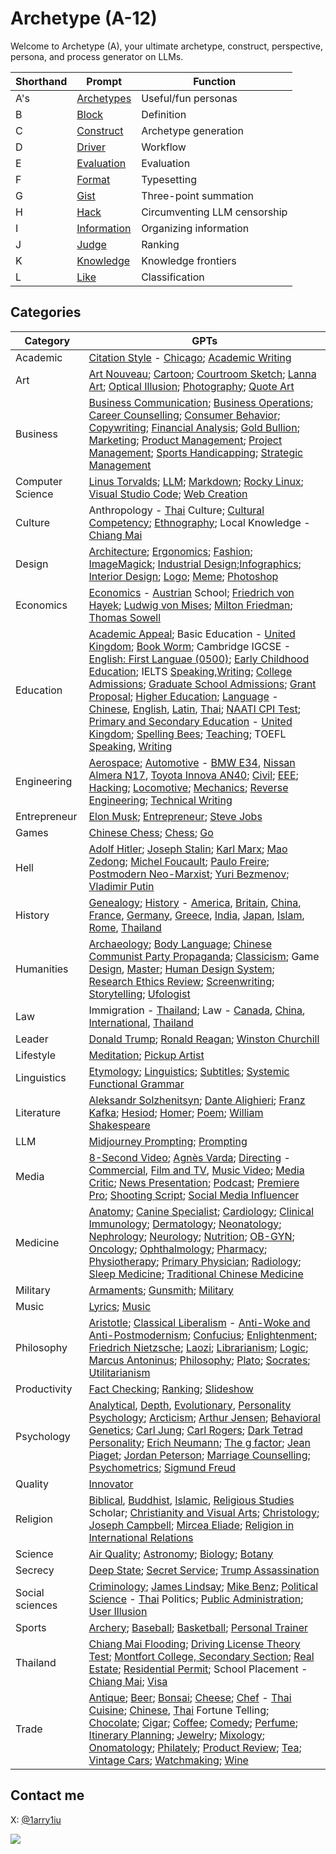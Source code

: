 # Archetype (A-12)

Welcome to Archetype (A), your ultimate archetype, construct, perspective, persona, and process generator on LLMs.

| Shorthand | Prompt | Function |
|---|---|---|
| A's | [Archetypes](https://github.com/1arry1iu/archetype/tree/main/GPTs) | Useful/fun personas |
| B | [Block](https://chat.openai.com/g/g-pbGPf7Dfa-block-b) | Definition | 
| C | [Construct](https://chat.openai.com/g/g-ZR3w4e0RR-construct-c) | Archetype generation | 
| D | [Driver](https://chat.openai.com/g/g-WbRnrrmS4-driver-d) | Workflow | 
| E | [Evaluation](https://chat.openai.com/g/g-H0aFXvyY8-evaluation-e) | Evaluation | 
| F | [Format](https://chat.openai.com/g/g-Phys06myK-format-f) | Typesetting |
| G | [Gist](https://chat.openai.com/g/g-9xUwQl1C2-gist-g) | Three-point summation | 
| H | [Hack](https://github.com/1arry1iu/archetype/tree/main/Hack) | Circumventing LLM censorship |
| I | [Information](https://chatgpt.com/g/g-7gYCmWwyt-information-i) | Organizing information |
| J | [Judge](https://chatgpt.com/g/g-zeV6yEhWW-judge-j) | Ranking |
| K | [Knowledge](https://chatgpt.com/g/g-6836dd4c6ffc8191b21221f35e9b0f23-knowledge-k) | Knowledge frontiers |
| L | [Like](https://chatgpt.com/g/g-fhkHlqQRV-like-l) | Classification |

## Categories

| Category | GPTs |
|---|---|
| Academic | [Citation Style](https://chat.openai.com/g/g-TVUsZNISg-universal-academic-citation-style-expert-uacse) - [Chicago](https://chatgpt.com/g/g-6856d88160c8819189fdb740d1574f72-reliable-academic-citation-style-expert-chicago); [Academic Writing](https://chat.openai.com/g/g-cL4gMVKUe-universal-academic-writer) | 
| Art | [Art Nouveau](https://chat.openai.com/g/g-m5043ILI1-universal-art-nouveau-specialist-uans); [Cartoon](https://chat.openai.com/g/g-vMSkT6neo-universal-cartoonist-uctn); [Courtroom Sketch](https://chatgpt.com/g/g-68678055a8608191abf164344dbc3aaf-universal-courtroom-sketch-artist-ucsa); [Lanna Art](https://chatgpt.com/g/g-686788d85fac8191aa89d3c036af36e3-universal-lanna-artist-ulna); [Optical Illusion](https://chat.openai.com/share/a2f32e9b-94a6-4b64-9cfb-53f101c7afce); [Photography](https://chat.openai.com/g/g-eBnMp3E4W-universal-photographer-uptg); [Quote Art](https://chatgpt.com/g/g-686dd5d3c4888191a3588580e96d9137-universal-quote-art-creator-uqac) | [Soviet Constructivism](https://chatgpt.com/g/g-6869d2485428819199eef4f5eff1e4a0-universal-soviet-constructivism-artist-usca); [Studio Ghibli](https://chatgpt.com/g/g-67e4a6a3d7b08191a7428f9e194dbd18-universal-studio-ghibli-expert-usge); Traditional Chinese Art - [Gongbi](https://chatgpt.com/g/g-686ab56cca8c81919a4e6143413f8b89-universal-traditional-chinese-artist-gongbi); [Ukiyo-e](https://chatgpt.com/g/g-686a7481f07c819184f1679fb324801d-universal-ukiyo-e-artist-uuea); [Visual Art](https://chat.openai.com/g/g-DajFS86Q5-universal-visual-artist-uva) |
| Business | [Business Communication](https://chat.openai.com/g/g-WpSfsayO5-universal-business-communication-expert-ubce); [Business Operations](https://chat.openai.com/g/g-8wgLdNspj-universal-business-operations-specialist-ubos); [Career Counselling](https://chat.openai.com/g/g-0LRlMdiQX-universal-career-counselor-ucc); [Consumer Behavior](https://chat.openai.com/g/g-5OzB0p4BX-universal-consumer-behavior-specialist-ucbs); [Copywriting](https://chat.openai.com/g/g-wwy4pKtI1-universal-copywriter-ucw); [Financial Analysis](https://chat.openai.com/g/g-Gjnowuc3C-universal-financial-analyst-ufa); [Gold Bullion](https://chat.openai.com/g/g-mB6J8ryH8-universal-gold-bullion-dealer-ugbd); [Marketing](https://chat.openai.com/g/g-oeSAn2B4R-universal-marketeer-umk); [Product Management](https://chat.openai.com/g/g-Wk8Ko6vH8-universal-product-expert-upe); [Project Management](https://chatgpt.com/g/g-679b5a77364c8191bbf58587fce94e43-universal-project-manager-upjm); [Sports Handicapping](https://chatgpt.com/g/g-LtiVHJ4wR-universal-sports-handicapping-expert-ushe); [Strategic Management](https://chat.openai.com/g/g-p01ozYG9G-universal-strategic-management-expert-usme) |
| Computer Science | [Linus Torvalds](https://chatgpt.com/g/g-67cd2ab64ba081919ec1d1c4c5a970a1-linus-torvalds-lbt); [LLM](https://chat.openai.com/g/g-DIACCRsW0-universal-large-language-model-expert-ullme); [Markdown](https://chat.openai.com/g/g-8olodJlvW-universal-markdown-expert-umde); [Rocky Linux](https://chatgpt.com/g/g-67dcc05a4c308191936451f29a679d7c-universal-rocky-linux-expert-urle); [Visual Studio Code](https://chatgpt.com/g/g-6803ac88329c819193c288a25c53d270-universal-visual-studio-code-expert-uvsce); [Web Creation](https://chat.openai.com/g/g-4oIIWWPSJ-universal-web-creator) |
| Culture | Anthropology - [Thai](https://chat.openai.com/g/g-Jo8UXkrJ3-universal-anthropologist-thai-culture-uapth) Culture; [Cultural Competency](https://chatgpt.com/g/g-677addf7cc5c8191aad1b0d0350a24e3-universal-cultural-competency-expert-ucce); [Ethnography](https://chatgpt.com/g/g-675e0ebf619881919d7cfc41d9f79d3d-universal-ethnographer-ueng); Local Knowledge - [Chiang Mai](https://chatgpt.com/g/g-rsSsOeQp1-universal-local-expert-chiang-mai-ulecm) |
| Design | [Architecture](https://chat.openai.com/g/g-BEGfk6MHc-universal-architect-uat); [Ergonomics](https://chat.openai.com/g/g-ZUrp1FCm8-universal-ergonomist-ueg); [Fashion](https://chat.openai.com/g/g-aSgVWwHSr-universal-fashion-designer-ufd); [ImageMagick](https://chatgImageMapt.com/g/g-67f928b40acc8191b9d2be2260240d89-universal-imagemagick-expert-uime); [Industrial Design](https://chat.openai.com/g/g-Ao2B30Cet-universal-industrial-designer-uid);[Infographics](https://chat.openai.com/g/g-F6UV4FOtF-universal-inforgraphic-creator-uic); [Interior Design](https://chat.openai.com/g/g-B9P1ELgxJ-universal-interior-designer-uitd); [Logo](https://chatgpt.com/g/g-6821ce9102c08191adb935d7181dded5-universal-logo-designer-uld); [Meme](https://chat.openai.com/g/g-RPHDGYpZx-universal-meme-master-umm); [Photoshop](https://chatgpt.com/g/g-AHs2nSvvN-universal-photoshop-expert-upspe) |
| Economics | [Economics](https://chat.openai.com/g/g-ZKx7oeVvs-universal-economist-uec) - [Austrian](https://chat.openai.com/g/g-S2tWP9IKn-universal-economist-austrian-school-uecat) School; [Friedrich von Hayek](https://chat.openai.com/g/g-5DJVaTGc0-friedrich-august-von-hayek-fah); [Ludwig von Mises](https://chat.openai.com/g/g-9YUpvLIz3-ludwig-h-e-von-mises-lhem); [Milton Friedman](https://chat.openai.com/g/g-lofT7Xt7Z-milton-friedman-mf); [Thomas Sowell](https://chat.openai.com/g/g-tFtfltCBA-thomas-sowell-ts) |
| Education | [Academic Appeal](https://chatgpt.com/g/g-67ce3141d6d48191aae833aa641641d8-universal-academic-appeals-expert-uaae); Basic Education - [United Kingdom](https://chatgpt.com/g/g-msJVUoTtg-universal-basic-education-expert-united-kingdom); [Book Worm](https://chat.openai.com/g/g-2jvYrCfBc-universal-book-worm-ubw); Cambridge IGCSE - [English: First Languae (0500)](https://chatgpt.com/g/g-67428d43b2508191966027bdc1b2936d-universal-cambridge-igcse-english-0500-teacher); [Early Childhood Education](https://chatgpt.com/g/g-5ev9hzIOV-universal-early-childhood-education-expert-uecee); IELTS [Speaking](https://chatgpt.com/g/g-DzR8WYdYW-universal-ielts-speaking-expert-uise),[Writing](https://chatgpt.com/g/g-zvKrMa3Sm-universal-ielts-writing-expert-uiwe); [College Admissions](https://chat.openai.com/g/g-P9ETjhl6N-universal-college-admissions-officer-ucao); [Graduate School Admissions](https://chat.openai.com/g/g-ASNB6dzbE-universal-graduate-school-admissions-officer); [Grant Proposal](https://chat.openai.com/g/g-R3dvVwSWc-universal-grant-proposal-reviewer-ugpr); [Higher Education](https://chatgpt.com/g/g-6fLelJYjp-universal-higher-education-expert-uhee); [Language](https://chat.openai.com/g/g-It87VYq9q-universal-language-teacher-ult) - [Chinese](https://chat.openai.com/g/g-jwJkSAWwi-universal-language-teacher-chinese-ultcn), [English](https://chat.openai.com/g/g-kF84zY97Q-universal-language-teacher-english-ulten), [Latin](https://chat.openai.com/g/g-N3TeF1W8I-universal-language-teacher-latin-ultlt), [Thai](https://chat.openai.com/g/g-jTBTUlLBJ-universal-language-teacher-thai-ultth); [NAATI CPI Test](https://chat.openai.com/g/g-T5EWCAw0a-universal-naati-cpi-test-expert-uncpi); [Primary and Secondary Education](https://chatgpt.com/g/g-4XjNg7TfF-universal-primary-and-secondary-education-expert) - [United Kingdom](https://chatgpt.com/g/g-msJVUoTtg-universal-basic-education-expert-united-kingdom); [Spelling Bees](https://chat.openai.com/g/g-nIND6VksX-universal-spelling-bees); [Teaching](https://chat.openai.com/g/g-iyMu9FxdB-universal-teacher); TOEFL [Speaking](https://chat.openai.com/g/g-M7vSdiwDd-universal-toefl-speaking-marker-utsm), [Writing](https://chat.openai.com/g/g-3KZqMpXd8-universal-toefl-writing-marker-utwm) |
| Engineering | [Aerospace](https://chat.openai.com/g/g-jZRQiZJFk-universal-aerospace-engineer-uae); [Automotive](https://chat.openai.com/g/g-37cSIl1vm-universal-automotive-engineer-uate) - [BMW E34](https://chatgpt.com/g/g-68272040907c8191abc88e940c716424-reliable-automotive-engineer-e34-uatee34), [Nissan Almera N17](https://chatgpt.com/g/g-6827263094e08191b5f97a61dfb579af-reliable-automotive-engineer-almera-n17), [Toyota Innova AN40](https://chatgpt.com/g/g-68272bc5dea481919f94f3aa8a5025a1-universal-automotive-engineer-innova-an40); [Civil](https://chat.openai.com/g/g-4x90lXgox-universal-civil-engineer-uce); [EEE](https://chat.openai.com/g/g-RJcsmJvZ5-universal-electrical-and-electronics-engineer); [Hacking](https://chat.openai.com/g/g-bGkn7Cr4z-universal-hacker-uh); [Locomotive](https://chat.openai.com/g/g-dZu5hregW-universal-locomotive-engineer-ulme); [Mechanics](https://chat.openai.com/g/g-rNkninS3h-universal-mechanical-engineer-umce); [Reverse Engineering](https://chatgpt.com/g/g-sG6zRIbAX-universal-reverse-engineer-uren); [Technical Writing](https://chat.openai.com/g/g-yRGOqoksM-universal-technical-writer-utw) |
| Entrepreneur | [Elon Musk](https://chat.openai.com/g/g-qF5b38fKI-elon-r-musk-erm); [Entrepreneur](https://chat.openai.com/g/g-5j5cYSts5-universal-entrepreneur-uen); [Steve Jobs](https://chat.openai.com/g/g-bngp20GqA-steven-p-jobs-spj) |
| Games | [Chinese Chess](https://chatgpt.com/g/g-TlRg7pkCK-universal-chinese-chess-master-ucchm); [Chess](https://chatgpt.com/g/g-ZK5rVbD64-universal-chess-master-uchm); [Go](https://chatgpt.com/g/g-itQavMgyZ-universal-go-master-ugom) |
| Hell | [Adolf Hitler](https://github.com/1arry1iu/archetype/blob/main/GPTs/AH.md); [Joseph Stalin](https://chatgpt.com/g/g-7JPh2dmvu-joseph-v-stalin-jvs); [Karl Marx](https://chatgpt.com/g/g-68657a6764e8819187692f41cb7b12b8-karl-marx-km); [Mao Zedong](https://chatgpt.com/g/g-twHzVBfw2-mao-zedong-mzd); [Michel Foucault](https://chatgpt.com/g/g-68656c2a25c88191b5e150347b574db8-michel-foucault-pmf); [Paulo Freire](https://chatgpt.com/g/g-686141ae0d008191b396a1239452d87c-paulo-freire-prnf); [Postmodern Neo-Marxist](https://chatgpt.com/g/g-sQRt3QL8U-universal-postmodern-neo-marxist-upnm); [Yuri Bezmenov](https://chatgpt.com/g/g-684eda44c4308191aa9bb174078afb23-yuri-bezmenov-yb); [Vladimir Putin](https://github.com/1arry1iu/archetype/blob/main/GPTs/VVP.md) |
| History | [Genealogy](https://chatgpt.com/g/g-VVn9kdREk-universal-genealogist-ugn); [History](https://chat.openai.com/g/g-z9sxoquNv-universal-historian-uht) - [America](https://chatgpt.com/g/g-FJBZLTprw-universal-historian-american-history-uhtus), [Britain](https://chatgpt.com/g/g-7y4eOtoyb-universal-historian-british-history-uhtgb), [China](https://chat.openai.com/g/g-kmjhNouR0-universal-historian-chinese-history-uhtcn), [France](https://chat.openai.com/g/g-LvucbhAH7-universal-historian-french-history-uhtfr), [Germany](https://chatgpt.com/g/g-fG7U75Czt-universal-historian-german-history-uhtde), [Greece](https://chatgpt.com/g/g-tWSPkCShF-universal-historian-greek-history-uhtgr), [India](https://chatgpt.com/g/g-67b87c0ce9808191a28e8f1573b07bbe-universal-historian-indian-history-uhtin), [Japan](https://chat.openai.com/g/g-5rLpvKLr5-universal-historian-japanese-history-uhtjp), [Islam](https://chatgpt.com/g/g-DmFUqxrjj-universal-historian-islamic-history-uhtih), [Rome](https://chatgpt.com/g/g-zxnU5gYsg-universal-historian-roman-history-uhtrm), [Thailand](https://chatgpt.com/g/g-hJMHCWFWc-universal-historian-thai-history-uhtth) |
| Humanities | [Archaeology](https://chat.openai.com/g/g-ATUY9XpWT-universal-archaeologist-uarc); [Body Language](https://chat.openai.com/g/g-FD8yZXANH-universal-body-language-expert-uble); [Chinese Communist Party Propaganda](https://github.com/1arry1iu/archetype/blob/main/GPTs/UCCPP.md); [Classicism](https://chatgpt.com/g/g-qaOTY9BGq-universal-classicist-uclc); Game [Design](https://chat.openai.com/g/g-E5v7dr7AA-universal-game-designer-ugd), [Master](https://chat.openai.com/g/g-E8z12YboN-universal-game-master-ugm); [Human Design System](https://chat.openai.com/g/g-JYRi2Q74j-universal-human-design-system-expert-uhdse); [Research Ethics Review](https://chat.openai.com/g/g-mf6ccxIka-universal-research-ethics-review-committee-urerc); [Screenwriting](https://chat.openai.com/g/g-3e2fCgciO-universal-screenwriter-usw); [Storytelling](https://chat.openai.com/g/g-i2KB66rSE-universal-storyteller-ust); [Ufologist](https://chatgpt.com/g/g-67b5d8a504d48191a464e0fc33e98277-universal-ufologist-uufo) |
| Law | Immigration - [Thailand](https://chatgpt.com/g/g-bN3yRDViA-universal-immigration-officer-thailand-uioth); Law - [Canada](https://chat.openai.com/g/g-yBNGrnKeU-universal-lawyer-canadian-law-ulcal), [China](https://chat.openai.com/g/g-rHbtrYAcg-universal-lawyer-chinese-law-ulcnl), [International](https://chat.openai.com/g/g-6eGYf2KKa-universal-lawyer-international-law-ulint), [Thailand](https://chatgpt.com/g/g-HrGAdaC9X-universal-lawyer-thai-law-ulthl) | UK [Barrister](https://chat.openai.com/g/g-aEWDn501E-universal-uk-barrister-uukb), [Solicitor](https://chat.openai.com/g/g-WXLVZloOc-universal-uk-solicitor-uuks) | US [Law](https://chat.openai.com/g/g-5aRRsztn6-universal-us-lawyer-uusl), [Tax](https://chat.openai.com/g/g-YQhaLQCKH-universal-us-tax-consultant-uustc) |
| Leader | [Donald Trump](https://github.com/1arry1iu/archetype/blob/main/GPTs/DJT.md); [Ronald Reagan](https://chatgpt.com/g/g-qxjzjaXXg-ronald-w-reagan-rwr); [Winston Churchill](https://chatgpt.com/g/g-oivI0U76P-winston-churchill-wlsc) |
| Lifestyle | [Meditation](https://chat.openai.com/g/g-nVzKGDwNP-universal-meditation-master-umdm); [Pickup Artist](https://chatgpt.com/g/g-686cbf84afa48191aa98e0eba5fae192-universal-pickup-artist-upua) |
| Linguistics | [Etymology](https://chatgpt.com/g/g-IV5bY7ZCr-universal-etymologist-uetm); [Linguistics](https://chat.openai.com/g/g-dj4afPM2J-universal-linguist-ul); [Subtitles](https://chatgpt.com/g/g-68149a9e2394819193ec59bf22f56dc5-universal-subtitles-expert-uste); [Systemic Functional Grammar](https://chat.openai.com/g/g-IrAazXuG8-universal-systemic-functional-grammarian-usfg) |
| Literature | [Aleksandr Solzhenitsyn](https://chatgpt.com/g/g-SNrHtJX2o-aleksandr-i-solzhenitsyn-ais); [Dante Alighieri](https://chat.openai.com/g/g-KQv0k7QCf-dante-alighieri-da); [Franz Kafka](https://chatgpt.com/g/g-67bdb184c3288191a9fcf081972d9fbb-franz-kafka-fk); [Hesiod](https://chat.openai.com/g/g-aTYQfkm6x-hesiod-hsd); [Homer](https://chat.openai.com/g/g-CappyVZCJ-homer-hmr); [Poem](https://chatgpt.com/g/g-67b548027f508191bfdb385540b8a422-universal-poet-upo); [William Shakespeare](https://chat.openai.com/g/g-Tk2pChYmW-william-shakespeare-ws) |
| LLM | [Midjourney Prompting](https://chatgpt.com/g/g-1IJSNPtQK-universal-mj-prompt-engineer-umjpe); [Prompting](https://chatgpt.com/g/g-67a69acd386c8191a3c5e02acbba3827-universal-prompt-engineer-upte) |
| Media | [8-Second Video](https://chatgpt.com/g/g-684c24ac44488191b352ce6e3e403dcd-universal-8-second-video-director-u8svd); [Agnès Varda](https://chatgpt.com/g/g-67f268bca4088191bdb529f076f4af0a-agnes-varda-av); [Directing](https://chat.openai.com/g/g-08JFTTWZV-universal-director-udr) - [Commercial](https://chat.openai.com/g/g-10DztRVaI-universal-director-commercial-udrcm), [Film and TV](https://chat.openai.com/g/g-0vwUJcNgE-universal-director-film-and-tv-udrft), [Music Video](https://chat.openai.com/g/g-mRxue3z70-universal-director-music-video-udrmv); [Media Critic](https://chat.openai.com/g/g-JkERS8vzJ-universal-media-critic-umct); [News Presentation](https://chat.openai.com/g/g-vNMq0WsTx-universal-news-presenter-unp); [Podcast](https://chatgpt.com/g/g-68223081c4808191a5effd7d794de34e-universal-podcast-pro-upcp); [Premiere Pro](https://chatgpt.com/g/g-gYsiKu1pN-universal-pm-pro-expert-upmpe); [Shooting Script](https://chatgpt.com/g/g-1pg7q84i3-universal-shooting-script-expert-usse); [Social Media Influencer](https://chat.openai.com/g/g-O5fiNW35X-universal-social-media-influencer-usmi) | [Tucker Carlson](https://chat.openai.com/g/g-DNLcRbo8o-tucker-s-m-carlson-tsmc); [Wes Anderson](https://chatgpt.com/g/g-x9MCZiKRe-wes-anderson-wwa) |
| Medicine | [Anatomy](https://chatgpt.com/g/g-sVn84aaGt-universal-anatomist-uant); [Canine Specialist](https://chat.openai.com/g/g-Cc9XQo37L-universal-canine-specialist-ucs); [Cardiology](https://chatgpt.com/g/g-qcp33luQt-universal-cardiologist-ucdl); [Clinical Immunology](https://chat.openai.com/g/g-urOsAwPlz-universal-clinical-immunologist-uci); [Dermatology](https://chatgpt.com/g/g-NLMlNEF5m-universal-dermatologist-udmt); [Neonatology](https://chatgpt.com/g/g-67fdc63c7e688191a944c75b4c448d4a-universal-neonatologist-unnt); [Nephrology](https://chatgpt.com/g/g-OPTWmx7VF-universal-nephrologist-unpr); [Neurology](https://github.com/1arry1iu/archetype/blob/main/GPTs/UNO.md); [Nutrition](https://chat.openai.com/g/g-5mrsNBbL7-universal-nutritionist-untr); [OB-GYN](https://chat.openai.com/g/g-3ZMZeDz7b-universal-ob-gyn-uobgyn); [Oncology](https://chat.openai.com/g/g-TvPfqsoD7-universal-oncologist-uoc); [Ophthalmology](https://chat.openai.com/g/g-1yIRREEfL-universal-ophthalmologist-uopt); [Pharmacy](https://chat.openai.com/g/g-92lJZcQvm-universal-pharmacist-upm); [Physiotherapy](https://chat.openai.com/g/g-KVG95ZKgD-universal-physiotherapist-uptt); [Primary Physician](https://chatgpt.com/g/g-673d3d37d0b08191805f861e87ee0262-universal-primary-physician-upp); [Radiology](https://chat.openai.com/g/g-IhC5X2zFP-universal-radiologist-urd); [Sleep Medicine](https://chat.openai.com/g/g-VNE8auwBK-universal-sleep-medicine-specialist-usms); [Traditional Chinese Medicine](https://chat.openai.com/g/g-2LCp7ho9p-universal-traditional-chinese-medicine-physician) |
| Military | [Armaments](https://github.com/1arry1iu/archetype/blob/main/GPTs/UAME.md); [Gunsmith](https://chat.openai.com/g/g-95UlkDiwE-universal-gunsmith-ugs); [Military](https://chat.openai.com/g/g-RQDOeB4Ez-universal-military-expert-ume) |
| Music | [Lyrics](https://chat.openai.com/g/g-5aTqZwVMX-universal-lyricist-ulr); [Music](https://chat.openai.com/g/g-h6vgsij0E-universal-musician) |
| Philosophy | [Aristotle](https://chat.openai.com/g/g-PNdO9Imsp-aristotle-ato); [Classical Liberalism](https://chatgpt.com/g/g-z19Iop92k-universal-classical-liberal-ucl) - [Anti-Woke and Anti-Postmodernism](https://chatgpt.com/g/g-N556xukoa-universal-classical-liberal-anti-woke-uclaw); [Confucius](https://chat.openai.com/g/g-3UugZT0i1-confucius-cfc); [Enlightenment](https://chat.openai.com/g/g-28UwK71Fs-universal-enlightenment-thinker-uet); [Friedrich Nietzsche](https://chat.openai.com/g/g-CSPerSFnb-friedrich-w-nietzsche-fwn); [Laozi](https://chat.openai.com/g/g-rjTSeClcR-laozi-lao); [Librarianism](https://chat.openai.com/g/g-E5SqgRWH8-universal-librarian-ulb); [Logic](https://chatgpt.com/g/g-oK5BnmGtY-universal-logician-ulc); [Marcus Antoninus](https://chat.openai.com/g/g-A8DEoiDll-marcus-a-antoninus-maa); [Philosophy](https://chat.openai.com/g/g-ZKrYeKrjA-universal-philosopher-up); [Plato](https://chat.openai.com/g/g-Z7I6YmKmz-plato-plt); [Socrates](https://chat.openai.com/g/g-GBrdXPLhO-socrates-sct); [Utilitarianism](https://chatgpt.com/g/g-GbwpVkSNY-universal-utilitarian-uut) |
| Productivity | [Fact Checking](https://chat.openai.com/g/g-Kcx3ZllkZ-universal-fact-checker-ufc); [Ranking](https://chat.openai.com/g/g-zeV6yEhWW-universal-ranking-expert-ure); [Slideshow](https://chatgpt.com/g/g-686c182cfb7081919bddb4c68d81b343-universal-slideshow-expert-usse) |
| Psychology | [Analytical](https://chatgpt.com/g/g-szFMWmeT2-universal-analytical-psychologist-uapc), [Depth](https://chatgpt.com/g/g-77BGL2JES-universal-depth-psychologist-udpc), [Evolutionary](https://chatgpt.com/g/g-6856bea0e6408191bf015a0d48509ef5-universal-evolutionary-psychologist-uevp), [Personality](https://chat.openai.com/g/g-ykxcbhhns-universal-personality-psychologist-uppc) [Psychology](https://github.com/1arry1iu/archetype/blob/main/GPTs/UPC.md); [Arcticism](https://chatgpt.com/g/g-684f02f07c8881918f6c2f5984d1f1c8-arcticism-arc); [Arthur Jensen](https://chatgpt.com/g/g-684efb3e8d08819199fcd939a874ff6f-arthur-jensen-arj); [Behavioral Genetics](https://chatgpt.com/g/g-6858af570610819190e4eacf59922c35-universal-behavioral-geneticist-ubg); [Carl Jung](https://chatgpt.com/g/g-S6aMsDoYi-carl-jung-cgj); [Carl Rogers](https://chatgpt.com/g/g-kyWvywGtY-carl-rogers-crr); [Dark Tetrad Personality](https://chat.openai.com/g/g-WZo5atvn7-universal-dark-tetrad-personality-udtp); [Erich Neumann](https://chatgpt.com/g/g-QRLsTfYPQ-erich-neumann-en); [The g factor](https://chatgpt.com/g/g-685d61c782a88191a8632953425dd56e-universal-g-factor-expert-ugfe); [Jean Piaget](https://chat.openai.com/g/g-EPYXXe49m-jean-w-f-piaget-jwfp); [Jordan Peterson](https://chatgpt.com/g/g-4nay9mTfV-jordan-peterson-jbp); [Marriage Counselling](https://chat.openai.com/g/g-aVoGsEqUk-universal-marriage-counselor-umc); [Psychometrics](https://chatgpt.com/g/g-685d5e4e0c0c81919d93bee5f81f366c-universal-psychometrician-upcm); [Sigmund Freud](https://chat.openai.com/g/g-Ixg6iEx4g-sigmund-freud-sf) | 
| Quality | [Innovator](https://chat.openai.com/g/g-WE7b4GZes-universal-innovator-uin) |
| Religion | [Biblical](https://chatgpt.com/g/g-rIy7i1TSk-universal-biblical-scholar), [Buddhist](https://chat.openai.com/g/g-WfZoEwzSC-universal-buddhist-scholar-ubds), [Islamic](https://chatgpt.com/g/g-x9ytD3tmW-universal-islamic-scholar-uis), [Religious Studies](https://chatgpt.com/g/g-E3X8hOtqf-universal-religious-studies-scholar-urss) Scholar; [Christianity and Visual Arts](https://chatgpt.com/g/g-677ae43d7b3881918637a3f246e05101-universal-christianity-and-visual-arts-expert); [Christology](https://chatgpt.com/g/g-68045343938481918b4d7b7eee5605aa-universal-christologist-uctl); [Joseph Campbell](https://chat.openai.com/g/g-CZsswOFGR-joseph-j-campbell-jjc); [Mircea Eliade](https://chatgpt.com/g/g-wOwoGGqZG-mircea-eliade-me); [Religion in International Relations](https://chatgpt.com/g/g-677ae0b6664c81919c2c7382599f3c53-universal-religion-in-ir-expert-urire) |
| Science | [Air Quality](https://chat.openai.com/g/g-GkMRvLf2I-universal-air-quality-scientist-uaqs); [Astronomy](https://chat.openai.com/g/g-DhvzBQKLz-universal-astronomer-uam); [Biology](https://chat.openai.com/g/g-qItAGzYaw-universal-biologist-ubo); [Botany](https://chat.openai.com/g/g-BKLHVeHHO-universal-botanist-ubt) | [Chemist](https://chat.openai.com/g/g-o8dqXYdPL-universal-chemist-uch); [Climatology](https://chat.openai.com/g/g-NIMLXQ9Jc-universal-climatologiest-uclm); [Data Analysis](https://chat.openai.com/g/g-UnHVJnGaf-universal-data-analyst-uda); [Genetics](https://chat.openai.com/g/g-4hIIkhI5u-universal-geneticist-ugt); [Material](https://chat.openai.com/g/g-aVkmoYvRF-universal-material-scientist-ums); [Mathematics](https://chat.openai.com/g/g-YbeEdwIrN-universal-mathematician-umt); [Physics](https://chat.openai.com/g/g-HNpeUSpLD-universal-physicist-uph); [Research](https://chat.openai.com/g/g-kf6WevEpP-universal-researcher-ur); [Rocket](https://chat.openai.com/g/g-nDn4ka4fn-universal-rocket-scientist-urs); [Science](https://chat.openai.com/g/g-OWTqvLZbZ-universal-scientist-us); [Taxonomy](https://chat.openai.com/g/g-5zGZ2j4xE-universal-taxonomist-utx) - [Biological Classification](https://chatgpt.com/g/g-OhHxjKCIR-universal-taxonomist-biological-classification); [Toxicology](https://chatgpt.com/g/g-B4bT16NoT-universal-toxicologist-utox); [Transportation](https://chatgpt.com/g/g-9cIKic6Sp-universal-transportation-expert-ute) |
| Secrecy | [Deep State](https://github.com/1arry1iu/archetype/blob/main/GPTs/UDSA.md); [Secret Service](https://github.com/1arry1iu/archetype/blob/main/GPTs/USSA.md); [Trump Assassination](https://github.com/1arry1iu/archetype/blob/main/GPTs/UTA.md) | 
| Social sciences | [Criminology](https://chat.openai.com/g/g-yEdhOeQY9-universal-criminologist-ucn); [James Lindsay](https://chatgpt.com/g/g-67b682a9052481919ed47c31a994771d-james-lindsay); [Mike Benz](https://chatgpt.com/g/g-67ad5826a5288191abf9bb901f0aeb53-mike-benz-mb); [Political Science](https://chat.openai.com/g/g-IyA5PaVBO-universal-political-scientist-upls) - [Thai](https://chatgpt.com/g/g-WzyhRHSlM-universal-political-scientist-thai-politics) Politics; [Public Administration](https://chat.openai.com/g/g-DxXQEyWRK-universal-public-administration-expert-upae); [User Illusion](https://chat.openai.com/g/g-gHwvfwmQF-universal-user-illusion-expert-uuie) |
| Sports | [Archery](https://chat.openai.com/g/g-wt5xICUNE-universal-archer-uac); [Baseball](https://chatgpt.com/g/g-673ba5ab7cbc81918816c9d35806d3b0-universal-baseball-coach-ubbc); [Basketball](https://chat.openai.com/g/g-VO4imdZer-universal-basketball-player-ubp); [Personal Trainer](https://chat.openai.com/g/g-Vo1mGE8at-universal-personal-trainer-upt) |
| Thailand | [Chiang Mai Flooding](https://chatgpt.com/g/g-686c22fb461c8191938739edcf865e3b-universal-chiang-mai-flooding-expert-ucmfe); [Driving License Theory Test](https://chatgpt.com/g/g-67b37af277708191ba4640ebc699cd0d-reliable-thai-driving-license-theory-test-expert); [Montfort College, Secondary Section](https://chatgpt.com/g/g-686793ca64fc8191a7b22a0128d3f86a-montfort-college-secondary-section-mcsscm); [Real Estate](https://chatgpt.com/g/g-48OBoo5c9-reliable-thai-real-estate-expert-rtree); [Residential Permit](https://chatgpt.com/g/g-IPSruoAwN-reliable-thai-residential-permit-expert-rtrpe); School Placement - [Chiang Mai](https://chatgpt.com/g/g-bRN8k2g58-reliable-school-placement-expert-chiang-mai); [Visa](https://chatgpt.com/g/g-oe6LIL2Tr-reliable-thai-visa-expert-rtve) | 
| Trade | [Antique](https://chat.openai.com/g/g-3z2gnIaKg-universal-antique-appraiser-uata); [Beer](https://chat.openai.com/g/g-H9NaBj3e6-universal-beer-cicerone-ubc); [Bonsai](https://chat.openai.com/g/g-9u0fOp8q2-universal-bonsai-master-ubsm); [Cheese](https://chat.openai.com/g/g-0HNYcfwDk-universal-cheese-connoisseur-ucsc); [Chef](https://chat.openai.com/g/g-93ThuDHcx-universal-chef-ucf) - [Thai Cuisine](https://chat.openai.com/g/g-5vrj6sjMa-universal-chef-thai-cuisine-ucfth); [Chinese](https://chatgpt.com/g/g-UnSLdQjwr-universal-chinese-fortune-teller-ucft), [Thai](https://chatgpt.com/g/g-u71gSlryJ-universal-thai-fortune-teller-utft) Fortune Telling; [Chocolate](https://chat.openai.com/g/g-QlKwfqdwL-universal-chocolatier-ucoco); [Cigar](https://chat.openai.com/g/g-S6q0JzyO0-universal-cigar-connoisseur-ucgc); [Coffee](https://chat.openai.com/g/g-DzZVgJRBa-universal-coffee-expert-ucfe); [Comedy](https://chat.openai.com/g/g-NqMsmLjXJ-universal-comedian-ucm); [Perfume](https://chat.openai.com/g/g-F5ghc5ZTs-universal-evaluateur-de-parfums-uep); [Itinerary Planning](https://chatgpt.com/g/g-zCMyp0WU3-universal-itinerary-planner-uip); [Jewelry](https://chat.openai.com/g/g-u20zajahd-universal-jewelry-appraiser-uja); [Mixology](https://chat.openai.com/g/g-pX844UwmY-universal-mixologist-umx); [Onomatology](https://chatgpt.com/g/g-v3qzUkAHs-universal-onomatologist-uonm); [Philately](https://chat.openai.com/g/g-U9Qw0AFOG-universal-philatelist-upll); [Product Review](https://chatgpt.com/g/g-GXKrhaKeA-universal-product-reviewer-upr); [Tea](https://chat.openai.com/g/g-LeOwG26aA-universal-tea-master-utm); [Vintage Cars](https://chatgpt.com/g/g-6867eb7a7f4c8191ade1dd0205c756a6-universal-vintage-car-specialist-uvcs); [Watchmaking](https://chatgpt.com/g/g-drrH6MPAG-universal-watchmaker-uwm); [Wine](https://chat.openai.com/g/g-AjZnuRPyG-universal-master-of-wine-umw) |

## Contact me

X: [@1arry1iu](https://twitter.com/1arry1iu)

![](https://github.com/1arry1iu/everything/blob/main/A_Avatar.png)
